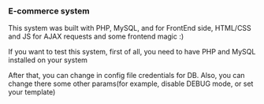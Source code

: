 ### E-commerce system
This system was built with PHP, MySQL, and for FrontEnd side, HTML/CSS and JS for AJAX requests and some frontend magic :)

If you want to test this system, first of all, you need to have PHP and MySQL installed on your system

After that, you can change in config file credentials for DB. Also, you can change there some other params(for example, disable DEBUG mode, or set your template)